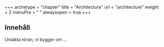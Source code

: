 +++
archetype = "chapter"
title = "Architecture"
url = "architecture"
weight = 2
menuPre = "<i class='far fa-compass'></i> "
alwaysopen = true
+++

## Innehåll

Ursäkta röran, vi bygger om ...
